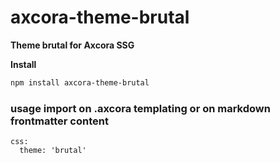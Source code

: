 # axcora-theme-brutal

**Theme brutal for Axcora SSG**

**Install**

```sh
npm install axcora-theme-brutal
```

### usage import on .axcora templating or on markdown frontmatter content

```
css:
  theme: 'brutal'
```
